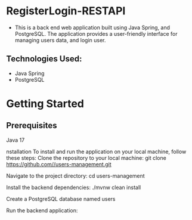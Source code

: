 # RegisterLogin-RESTAPI
- This is a back end web application built using Java Spring, and PostgreSQL. The application provides a user-friendly interface for managing users data, and login user.

## Technologies Used:
- Java Spring
- PostgreSQL

# Getting Started
## Prerequisites
Java 17

nstallation
To install and run the application on your local machine, follow these steps:
Clone the repository to your local machine: git clone https://github.com//users-management.git

Navigate to the project directory: cd users-management

Install the backend dependencies: ./mvnw clean install

Create a PostgreSQL database named users

Run the backend application:




  
